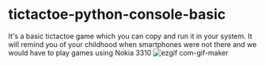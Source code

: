 # tictactoe-python-console-basic
It's a basic tictactoe game which you can copy and run it in your system. It will remind you of your childhood when smartphones were not there and we would have to play games using Nokia 3310
![ezgif com-gif-maker](https://user-images.githubusercontent.com/73601258/107081269-723c7280-6818-11eb-9a30-302b7d47c947.gif)

